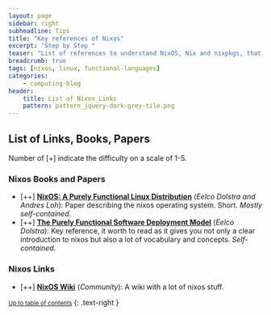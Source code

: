```yaml
---
layout: page
sidebar: right
subheadline: Tips
title: "Key references of Nixos"
excerpt: "Step by Step "
teaser: "List of references to understand NixOS, Nix and nixpkgs, that I found interesting to read and study."
breadcrumb: true
tags: [nixos, linux, functional-languages]
categories:
    - computing-blog
header:
    title: List of Nixos Links
    pattern: pattern_jquery-dark-grey-tile.png
---
```


List of Links, Books, Papers
---------------------------

Number of [+] indicate the difficulty on a scale of 1-5.

### Nixos Books and Papers

- [++] **[NixOS: A Purely Functional Linux Distribution](http://citeseerx.ist.psu.edu/viewdoc/download?doi=10.1.1.567.3398&rep=rep1&type=pdf)** (*Eelco Dolstra and Andres Loh*): Paper describing the nixos operating system. Short. *Mostly self-contained*.
- [++] **[The Purely Functional Software Deployment Model](https://nixos.org/~eelco/pubs/phd-thesis.pdf)** (*Eelco Dolstra*): Key reference, it worth to read as it gives you not only a clear introduction to nixos but also a lot of vocabulary and concepts. *Self-contained*.

### Nixos Links

- [++] **[NixOS Wiki](https://nixos.wiki/)** (*Community*): A wiki with a lot of nixos stuff.


<small markdown="1">[Up to table of contents](#toc)</small>
{: .text-right }
